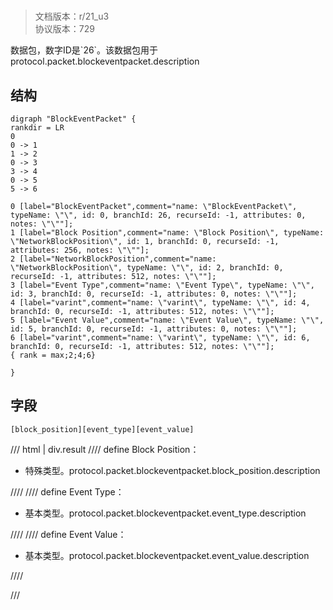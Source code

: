 # <!-- md:samp BlockEventPacket -->

> 文档版本：r/21_u3<br/>协议版本：729

<!-- md:samp BlockEventPacket -->数据包，数字ID是`26`。该数据包用于protocol.packet.blockeventpacket.description

## 结构

```viz
digraph "BlockEventPacket" {
rankdir = LR
0
0 -> 1
1 -> 2
0 -> 3
3 -> 4
0 -> 5
5 -> 6

0 [label="BlockEventPacket",comment="name: \"BlockEventPacket\", typeName: \"\", id: 0, branchId: 26, recurseId: -1, attributes: 0, notes: \"\""];
1 [label="Block Position",comment="name: \"Block Position\", typeName: \"NetworkBlockPosition\", id: 1, branchId: 0, recurseId: -1, attributes: 256, notes: \"\""];
2 [label="NetworkBlockPosition",comment="name: \"NetworkBlockPosition\", typeName: \"\", id: 2, branchId: 0, recurseId: -1, attributes: 512, notes: \"\""];
3 [label="Event Type",comment="name: \"Event Type\", typeName: \"\", id: 3, branchId: 0, recurseId: -1, attributes: 0, notes: \"\""];
4 [label="varint",comment="name: \"varint\", typeName: \"\", id: 4, branchId: 0, recurseId: -1, attributes: 512, notes: \"\""];
5 [label="Event Value",comment="name: \"Event Value\", typeName: \"\", id: 5, branchId: 0, recurseId: -1, attributes: 0, notes: \"\""];
6 [label="varint",comment="name: \"varint\", typeName: \"\", id: 6, branchId: 0, recurseId: -1, attributes: 512, notes: \"\""];
{ rank = max;2;4;6}

}

```

## 字段

```title='BlockEventPacket'
[block_position][event_type][event_value]
```

/// html | div.result
//// define
Block Position：[<!-- md:samp NetworkBlockPosition -->](../types/networkblockposition.md)

- 特殊类型。protocol.packet.blockeventpacket.block_position.description


////
//// define
Event Type：<!-- md:samp varint -->

- 基本类型。protocol.packet.blockeventpacket.event_type.description


////
//// define
Event Value：<!-- md:samp varint -->

- 基本类型。protocol.packet.blockeventpacket.event_value.description


////

///

